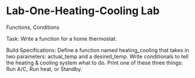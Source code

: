 # Lab-One-Heating-Cooling Lab
Functions, Conditions

Task: Write a function for a home thermostat. 

Build Specifications: 
Define a function named heating_cooling that takes in two parameters: actual_temp and a desired_temp. Write conditionals to tell the heating & cooling system what to do. Print one of
these three things: Run A/C, Run heat, or Standby. 
